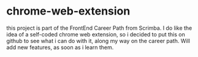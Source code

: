 # chrome-web-extension

this project is part of the FrontEnd Career Path from Scrimba. I do like the idea of a self-coded chrome web extension, so i decided to put this on github 
to see what i can do with it, along my way on the career path. Will add new features, as soon as i learn them.


 
